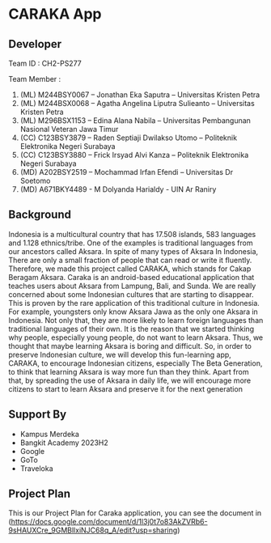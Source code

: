 # CARAKA App

## Developer
Team ID : CH2-PS277

Team Member :
1. (ML) M244BSY0067 – Jonathan Eka Saputra – Universitas Kristen Petra 
2. (ML) M244BSX0068 – Agatha Angelina Liputra Sulieanto – Universitas Kristen Petra 
3. (ML)  M296BSX1153 – Edina Alana Nabila – Universitas Pembangunan Nasional Veteran Jawa Timur 
4. (CC) C123BSY3879 – Raden Septiaji Dwilakso Utomo – Politeknik Elektronika Negeri Surabaya 
5. (CC) C123BSY3880 – Frick Irsyad Alvi Kanza – Politeknik Elektronika Negeri Surabaya 
6. (MD) A202BSY2519 – Mochammad Irfan Efendi – Universitas Dr Soetomo 
7. (MD) A671BKY4489 - M Dolyanda Harialdy -  UIN Ar Raniry 
   

## Background
Indonesia is a multicultural country that has 17.508 islands, 583 languages and 1.128 ethnics/tribe. One of the examples is traditional languages from our ancestors called Aksara. In spite of many types of Aksara In Indonesia, There are only a small fraction of people that can read or write it fluently. Therefore, we made this project called CARAKA, which stands for Cakap Beragam Aksara. Caraka is an android-based educational application that teaches users about Aksara from Lampung, Bali, and Sunda. 
We are really concerned about some Indonesian cultures that are starting to disappear. This is proven by the rare application of this traditional culture in Indonesia. For example, youngsters only know Aksara Jawa as the only one Aksara in Indonesia. Not only that, they are more likely to learn foreign languages than traditional languages of their own. It is the reason that we started thinking why people, especially young people, do not want to learn Aksara. Thus, we thought that maybe learning Aksara is boring and difficult. So, in order to preserve Indonesian culture, we will develop this fun-learning app, CARAKA, to encourage Indonesian citizens, especially The Beta Generation, to think that learning Aksara is way more fun than they think. Apart from that, by spreading the use of Aksara in daily life, we will encourage more citizens to start to learn Aksara and preserve it for the next generation

## Support By
- Kampus Merdeka
- Bangkit Academy 2023H2
- Google
- GoTo
- Traveloka

## Project Plan
This is our Project Plan for Caraka application, you can see the document in (https://docs.google.com/document/d/1l3j0t7o83AkZVRb6-9sHAUXCre_9GMBllxiNJC68q_A/edit?usp=sharing)
